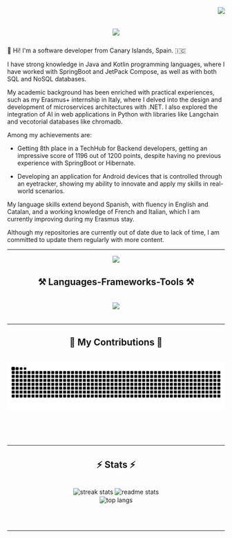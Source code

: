 <img align="right" src="https://visitor-badge.laobi.icu/badge?page_id=idevcm.idevcm" />
<h1 align="center">
    <img src="https://readme-typing-svg.herokuapp.com/?font=Righteous&size=35&center=true&vCenter=true&width=500&height=70&duration=4000&lines=Hi+Everyone!+👋;+I'm+Ignacio+Barrios!;" />
</h1>

👋 Hi! I'm a software developer from Canary Islands, Spain. 🇮🇨

I have strong knowledge in Java and Kotlin programming languages, where I have worked with SpringBoot and JetPack Compose, as well as with both SQL and NoSQL databases.

My academic background has been enriched with practical experiences, such as my Erasmus+ internship in Italy, where I delved into the design and development of microservices architectures with .NET. I also explored the integration of AI in web applications in Python with libraries like Langchain and vecotorial databases like chromadb.

Among my achievements are:

+ Getting 8th place in a TechHub for Backend developers, getting an impressive score of 1196 out of 1200 points, despite having no previous experience with SpringBoot or Hibernate. 

+ Developing an application for Android devices that is controlled through an eyetracker, showing my ability to innovate and apply my skills in real-world scenarios.

My language skills extend beyond Spanish, with fluency in English and Catalan, and a working knowledge of French and Italian, which I am currently improving during my Erasmus stay.

Although my repositories are currently out of date due to lack of time, I am committed to update them regularly with more content.
<hr/>

<div align="center">
  <a href="https://www.linkedin.com/in/ignarrios/" target="_blank">
    <img src="https://img.shields.io/badge/LinkedIn-0077B5?style=for-the-badge&logo=linkedin&logoColor=white" target="_blank" />
  </a>
</div>

<h2 align="center">⚒️ Languages-Frameworks-Tools ⚒️</h2>
<br/>
<div align="center">
    <img src="https://skillicons.dev/icons?i=java,kotlin,cs,py,ai,spring,dotnet,postgres,docker,postman&perline=6"/>
</div>
<br/>
 <hr/>

 <div align="center">
  <h2>🐍 My Contributions 🐍</h2>
  <br>
  <img alt="snake eating my contributions" src="https://raw.githubusercontent.com/idevcm/idevcm/output/github-contribution-grid-snake.svg" />
  
  <br/><br/><br/>
</div>

<hr/>

<h2 align="center">⚡ Stats ⚡</h2>
<br>
<div align=center>
  <img width=390 src="https://github-readme-streak-stats-salesp07.vercel.app/?user=idevcm&count_private=true&theme=react&border_radius=10" alt="streak stats"/>
  <img width=390 src="https://github-readme-stats-salesp07.vercel.app/api?username=idevcm&count_private=true&show_icons=true&theme=react&rank_icon=github&border_radius=10" alt="readme stats" />
  <br/>
  <img width=325 align="center" src="https://github-readme-stats-salesp07.vercel.app/api/top-langs/?username=idevcm&hide=HTML&langs_count=8&layout=compact&theme=react&border_radius=10&size_weight=0.5&count_weight=0.5&exclude_repo=github-readme-stats" alt="top langs" />
</div>

<br/><br/>

<hr/>

<br/>
